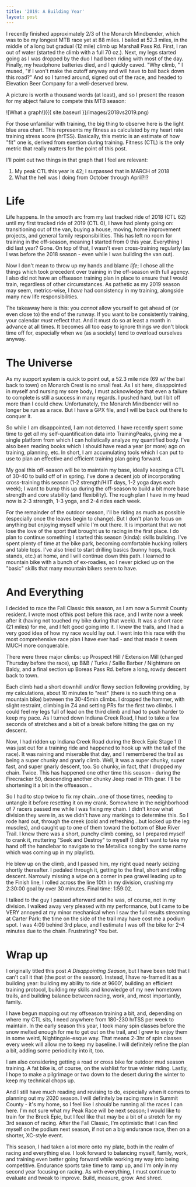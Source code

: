 ```yaml
---
title: '2019: A Building Year'
layout: post
---
```


I recently finished approximately 2/3 of the Monarch Mindbender, which was to be my longest MTB race yet at 88 miles. I bailed at 52.3 miles, in the middle of a long but gradual (12 mile) climb up Marshall Pass Rd. First, I ran out of water (started the climb with a full 70 oz.). Next, my legs started going as I was dropped by the duo I had been riding with most of the day. Finally, my headphone batteries died, and I quickly caved. "Why climb, " I mused, "if I won't make the cutoff anyway and will have to bail back down this road?" And so I turned around, signed out of the race, and headed to Elevation Beer Company for a well-deserved brew.

A picture is worth a thousand words (at least), and so I present the reason for my abject failure to compete this MTB season:

![What a graph!]({{ site.baseurl }}/images/2018vs2019.png)

For those unfamiliar with training, the big thing to observe here is the light blue area chart. This represents my fitness as calculated by my heart rate training stress score (hrTSS). Basically, this metric is an estimate of how "fit" one is, derived from exertion during training. Fitness (CTL) is the only metric that really matters for the point of this post.

I'll point out two things in that graph that I feel are relevant:

 1. My peak CTL this year is 42; I surpassed that in MARCH of 2018
 1. What the hell was I doing from October through April?!?

# Life

Life happens. In the smooth arc from my last tracked ride of 2018 (CTL 62) until my first tracked ride of 2019 (CTL 0), I have had plenty going on: transitioning out of the van, buying a house, moving, home improvement projects, and general family responsibilities. This has left no room for training in the off-season, meaning I started from 0 this year. Everything I did last year? Gone. On top of that, I wasn't even cross-training regularly (as I was before the 2018 season - even while I was building the van out).

Now I don't mean to throw up my hands and blame _life_; I chose all the things which took precedent over training in the off-season with full agency. I also did not have an offseason training plan in place to ensure that I would train, regardless of other circumstances. As pathetic as my 2019 season may seem, metrics-wise, I *have* had consistency in my training, alongside many new life responsibilities.

The takeaway here is this: you *cannot* allow yourself to get ahead of (or even close to) the end of the runway. If you want to be consistently training, your calendar *must* reflect that. And it must do so at least a month in advance at all times. It becomes all too easy to ignore things we don't block time off for, especially when we (as a society) tend to overload ourselves anyway.

# The Universe

As my support system is quick to point out, a 52.3 mile ride (69 w/ the bail back to town) on Monarch Crest is no small feat. As I sit here, disappointed in myself and nursing my sore body, I must acknowledge that even a failure to complete is still a success in many regards. I pushed hard, but I bit off more than I could chew. Unfortunately, the Monarch Mindbender will no longer be run as a race. But I have a GPX file, and I will be back out there to conquer it.

So while I am disappointed, I am not deterred. I have recently spent some time to get *all* my self-quantification data into TrainingPeaks, giving me a single platform from which I can holistically analyze my quantified body. I've also been reading books which I should have read a year (or more) ago on training, planning, etc. In short, I am accumulating tools which I can put to use to plan an effective and efficient training plan going forward.

My goal this off-season will be to maintain my base, ideally keeping a CTL of 30-40 to build off of in spring. I've done a decent job of incorporating cross-training this season (1-2 strength/HIIT days, 1-2 yoga days each week); I want to bump this up during the off-season to build a bit more base strength and core stability (and flexibility). The rough plan I have in my head now is 2-3 strength, 1-3 yoga, and 2-4 rides each week. 

For the remainder of the outdoor season, I'll be riding as much as possible (especially once the leaves begin to change). But I don't plan to focus on anything but enjoying myself while I'm out there. It is important that we not lose the love of the sport that brought us to racing in the first place. I do plan to continue something I started this season (kinda): skills building. I've spent plenty of time at the bike park, becoming comfortable hucking rollers and table tops. I've also tried to start drilling basics (bunny hops, track stands, etc.) at home, and I will continue down this path. I learned to mountain bike with a bunch of ex-roadies, so I never picked up on the "basic" skills that many mountain bikers seem to have.

# And Everything

I decided to race the Fall Classic this season, as I am now a Summit County resident. I wrote most ofthis post before this race, and I write now a week after it (having not touched my bike during that week). It was a short race (21 miles) for me, and I felt good going into it. I knew the trails, and I had a very good idea of how my race would lay out. I went into this race with the most comprehensive race plan I have ever had - and that made it seem MUCH more conquerable.

There were three major climbs: up Prospect Hill / Extension Mill (changed Thursday before the race), up B&B / Turks / Sallie Barber / Nightmare on Baldy, and a final section up Boreas Pass Rd. before a long, rowdy descent back to town.

Each climb had a short downhill and/or flowy section following providing, by my calculations, about 10 minutes to "rest" (there is no such thing on a mountain bike) between the 30-45min climbs. I dropped the hammer, with slight restraint, climbing in Z4 and setting PRs for the first two climbs. I could feel my legs full of lead on the third climb and had to push harder to keep my pace. As I turned down Indiana Creek Road, I had to take a few seconds of stretches and a bit of a break before hitting the gas on my descent.

Now, I had ridden up Indiana Creek Road during the Breck Epic Stage 1 (I was just out for a training ride and happened to hook up with the tail of the race). It was raining and miserable that day, and I remembered the trail as being a super chunky and gnarly climb. Well, it was a super chunky, super fast, and super gnarly descent, too. So chunky, in fact, that I dropped my chain. Twice. This has happened one other time this season - during the Firecracker 50, descending another chunky Jeep road in 11th gear. I'll be shortening it a bit in the offseason...

So I had to stop twice to fix my chain...one of those times, needing to untangle it before resetting it on my crank. Somewhere in the neighborhood of 7 racers passed me while I was fixing my chain. I didn't know what division they were in, as we didn't have any markings to determine this. So I rode hard out, through the creek (cold and refreshing...but locked up the leg muscles), and caught up to one of them toward the bottom of Blue River Trail. I knew there was a short, punchy climb coming, so I prepared myself to crank it, muttering "Seek and Destroy" to myself (I didn't want to take my hand off the handlebar to navigate to the Metallica song by the same name which was coming up in my playlist).

He blew up on the climb, and I passed him, my right quad nearly seizing shortly thereafter. I pedaled through it, getting to the final, short and rolling descent. Narrowly missing a wipe on a corner in pea gravel leading up to the Finish line, I rolled across the line 10th in my division, crushing my 2:30:00 goal by over 30 minutes. Final time: 1:59:02.

I talked to the guy I passed afterward and he was, of course, not in my division. I walked away very pleased with my performance, but I came to be VERY annoyed at my minor mechanical when I saw the full results streaming at Carter Park: the time on the side of the trail may have cost me a podium spot. I was 4:09 behind 3rd place, and I estimate I was off the bike for 2-4 minutes due to the chain. Frustrating? You bet.

# Wrap up

I originally titled this post _A Disappointing Season_, but I have been told that I can't call it that (the post or the season). Instead, I have re-framed it as a building year: building my ability to ride at 9600', building an efficient training protocol, building my skills and knowledge of my new hometown trails, and building balance between racing, work, and, most importantly, family.

I have begun mapping out my offseason training a bit, and, depending on where my CTL sits, I need anywhere from 180-230 hrTSS per week to maintain. In the early season this year, I took many spin classes before the snow melted enough for me to get out on the trail, and I grew to enjoy them in some weird, Nightingale-esque way. That means 2-3hr of spin classes every week will allow me to keep my baseline. I will definitely refine the plan a bit, adding some periodicity into it, too.

I am also considering getting a road or cross bike for outdoor mud season training. A fat bike is, of course, on the wishlist for true winter riding. Lastly, I hope to make a pilgrimage or two down to the desert during the winter to keep my technical chops up.

And I still have much reading and revising to do, especially when it comes to planning out my 2020 season. I will definitely be racing more in Summit County - it's my home, so I feel like I *should* be running all the races I can here. I'm not sure what my Peak Race will be next season; I would like to train for the Breck Epic, but I feel like that may be a bit of a stretch for my 3rd season of racing. After the Fall Classic, I'm optimistic that I can find myself on the podium next season, if not on a big endurance race, then on a shorter, XC-style event.

This season, I had taken a lot more onto my plate, both in the realm of racing and everything else. I look forward to balancing myself, family, work, and training even better going forward while working my way into being competitive. Endurance sports take time to ramp up, and I'm only in my second year focusing on racing. As with everything, I must continue to evaluate and tweak to improve. Build, measure, grow. And shred.
